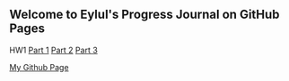 ## Welcome to Eylul's Progress Journal on GitHub Pages

HW1
[Part 1](/hw1_part1_usd.html)
[Part 2](https://github.com/BU-IE-360/spring24-eylulranasarac/blob/main/hw1_part2_messages.html)
[Part 3](https://github.com/BU-IE-360/spring24-eylulranasarac/blob/main/hw1_part3_electricity.html)



[My Github Page](https://bu-ie-360.github.io/spring24-eylulranasarac/)
